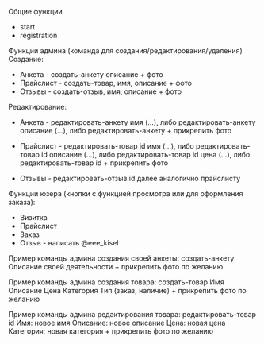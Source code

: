 Общие функции
- start
- registration

Функции админа (команда для создания/редактирования/удаления)
Создание:
- Анкета - создать-анкету описание + фото
- Прайслист - создать-товар, имя, описание + фото
- Отзывы - создать-отзыв, имя, описание + фото

Редактирование:
- Анкета - редактировать-анкету имя (...),
либо редактировать-анкету описание (...),
либо редактировать-анкету + прикрепить фото

- Прайслист - редактировать-товар id имя (...),
либо редактировать-товар id описание (...),
либо редактировать-товар id цена (...),
либо редактировать-товар id + прикрепить фото

- Отзывы - редактировать-отзыв id далее аналогично прайслисту

Функции юзера (кнопки с функцией просмотра или для оформления заказа):
- Визитка
- Прайслист
- Заказ
- Отзыв - написать @eee_kisel

Пример команды админа создания своей анкеты: 
создать-анкету
Описание своей деятельности + прикрепить фото по желанию

Пример команды админа создания товара: 
создать-товар
Имя
Описание
Цена
Категория
Тип (заказ, наличие) + прикрепить фото по желанию


Пример команды админа редактирования товара: 
редактировать-товар
id
Имя: новое имя
Описание: новое описание
Цена: новая цена
Категория: новая категория + прикрепить фото по желанию